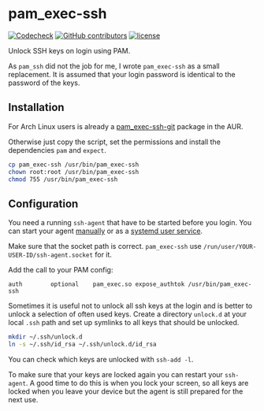 # pam_exec-ssh

[![Codecheck](https://github.com/x70b1/pam_exec-ssh/workflows/Codecheck/badge.svg?branch=master)](https://github.com/x70b1/pam_exec-ssh/actions)
[![GitHub contributors](https://img.shields.io/github/contributors/x70b1/pam_exec-ssh.svg)](https://github.com/x70b1/pam_exec-ssh/graphs/contributors)
[![license](https://img.shields.io/github/license/x70b1/pam_exec-ssh.svg)](https://github.com/x70b1/pam_exec-ssh/blob/master/LICENSE)

Unlock SSH keys on login using PAM.

As `pam_ssh` did not the job for me, I wrote `pam_exec-ssh` as a small replacement.
It is assumed that your login password is identical to the password of the keys.


## Installation

For Arch Linux users is already a [pam_exec-ssh-git](https://aur.archlinux.org/packages/pam_exec-ssh-git/) package in the AUR.

Otherwise just copy the script, set the permissions and install the dependencies `pam` and `expect`.

```sh
cp pam_exec-ssh /usr/bin/pam_exec-ssh
chown root:root /usr/bin/pam_exec-ssh
chmod 755 /usr/bin/pam_exec-ssh
```


## Configuration

You need a running `ssh-agent` that have to be started before you login.
You can start your agent [manually](https://wiki.archlinux.org/index.php/SSH_keys#ssh-agent) or as a [systemd user service](https://wiki.archlinux.org/index.php/SSH_keys#Start_ssh-agent_with_systemd_user).

Make sure that the socket path is correct.
`pam_exec-ssh` use `/run/user/YOUR-USER-ID/ssh-agent.socket` for it.

Add the call to your PAM config:

```
auth		optional	pam_exec.so expose_authtok /usr/bin/pam_exec-ssh
```

Sometimes it is useful not to unlock all ssh keys at the login and is better to unlock a selection of often used keys.
Create a directory `unlock.d` at your local `.ssh` path and set up symlinks to all keys that should be unlocked.

```sh
mkdir ~/.ssh/unlock.d
ln -s ~/.ssh/id_rsa ~/.ssh/unlock.d/id_rsa
```

You can check which keys are unlocked with `ssh-add -l`.

To make sure that your keys are locked again you can restart your `ssh-agent`.
A good time to do this is when you lock your screen, so all keys are locked when you leave your device but the agent is still prepared for the next use.
